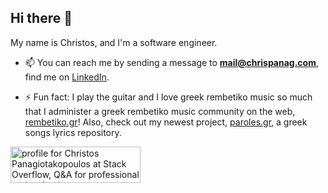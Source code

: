 ## Hi there 👋

My name is Christos, and I'm a software engineer. 

- 📫  You can reach me by sending a message to **mail@chrispanag.com**, find me on [LinkedIn](https://www.linkedin.com/in/chrispanag/).

- ⚡  Fun fact: I play the guitar and I love greek rembetiko music so much that I administer a greek rembetiko music community on the web, [rembetiko.gr](https://rembetiko.gr)! Also, check out my newest project, [paroles.gr](https://paroles.gr), a greek songs lyrics repository.

<a href="https://stackoverflow.com/users/6141173/christos-panagiotakopoulos"><img src="https://stackoverflow.com/users/flair/6141173.png?theme=clean" width="208" height="58" alt="profile for Christos Panagiotakopoulos at Stack Overflow, Q&amp;A for professional and enthusiast programmers" title="profile for Christos Panagiotakopoulos at Stack Overflow, Q&amp;A for professional and enthusiast programmers"></a>
